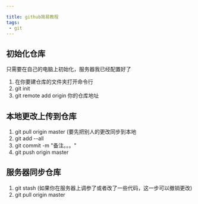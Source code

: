```yaml
---

title: github简易教程
tags:
 - git
---
```




<!--more-->

## 初始化仓库

只需要在自己的电脑上初始化，服务器我已经配置好了

1. 在你要建仓库的文件夹打开命令行
2. git init
3. git remote add origin 你的仓库地址



## 本地更改上传到仓库

1. git pull origin master (要先把别人的更改同步到本地
2. git add --all
3. git commit -m "备注。。。"
4. git push origin master



## 服务器同步仓库

1. git stash (如果你在服务器上调参了或者改了一些代码，这一步可以撤销更改)
2. git pull origin master